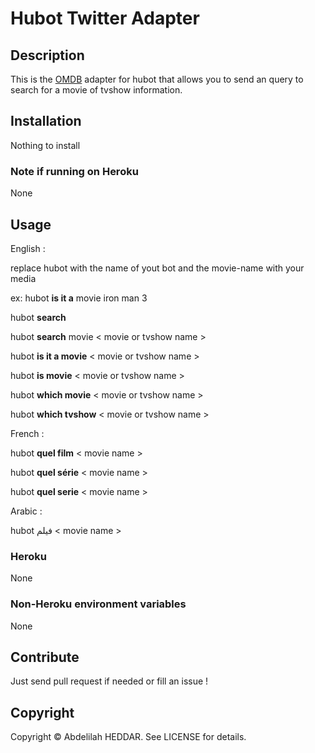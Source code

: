 # Hubot Twitter Adapter

## Description

This is the [OMDB](http://www.omdbapi.com) adapter for hubot that allows you to
send an query to search for a movie of tvshow information.

## Installation
  Nothing to install
### Note if running on Heroku
  None
## Usage
  English :

  replace hubot with the name of yout bot and the movie-name with your media

  ex: hubot **is it a** movie iron man 3

  hubot **search** <movie or tvshow  name>

  hubot **search** movie < movie or tvshow name >

  hubot **is it a movie** < movie  or tvshow name >

  hubot **is movie** < movie  or tvshow name >

  hubot **which movie** < movie or tvshow name >

  hubot **which tvshow** < movie or tvshow name >

   French :

  hubot **quel film** < movie name >

  hubot **quel série** < movie name >

  hubot **quel serie** < movie name >

   Arabic :

  hubot فيلم < movie name >

### Heroku
 None
### Non-Heroku environment variables
 None
## Contribute

Just send pull request if needed or fill an issue !

## Copyright

Copyright &copy; Abdelilah HEDDAR. See LICENSE for details.

[hubot]: https://github.com/github/hubot
[hubot-movie]: https://github.com/chickenzord/hubot-movie/blob/master/scripts/movie.coffee
[script-catalog]: http://hubot-script-catalog.herokuapp.com
[src-scripts]: https://github.com/github/hubot-scripts/tree/master/src/scripts
[example-script]: https://github.com/github/hubot-scripts/blob/master/src/scripts/tweet.coffee
[hubot-script-tests]: https://github.com/github/hubot-scripts/blob/master/test/tests.coffee
[example-script-doc]: https://github.com/github/hubot-scripts/blob/master/src/scripts/speak.coffee#L1-5

